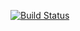 [![Build Status](https://travis-ci.com/quylanmac/CS110Lab5.svg?branch=master)](https://travis-ci.com/quylanmac/CS110Lab5)